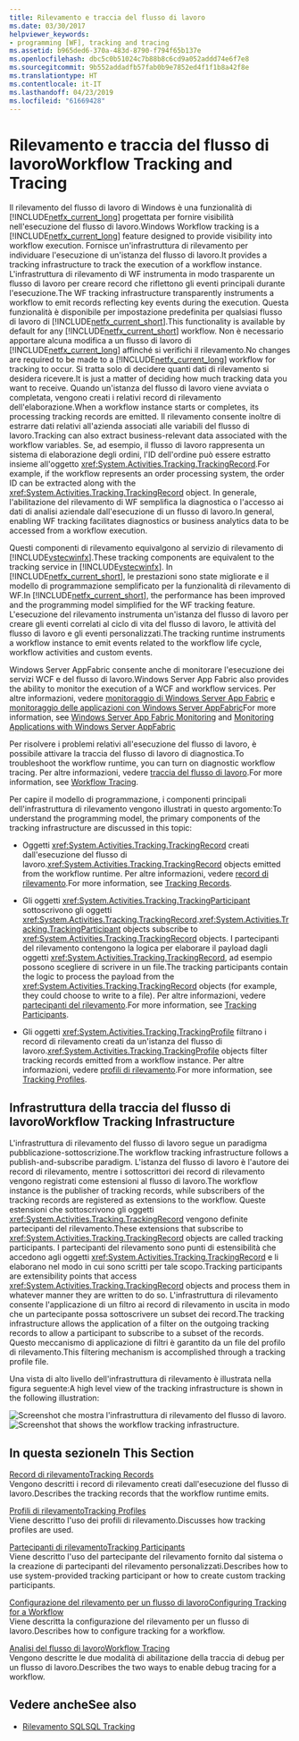 ```yaml
---
title: Rilevamento e traccia del flusso di lavoro
ms.date: 03/30/2017
helpviewer_keywords:
- programming [WF], tracking and tracing
ms.assetid: b965ded6-370a-483d-8790-f794f65b137e
ms.openlocfilehash: dbc5c0b51024c7b88b8c6cd9a052addd74e6f7e8
ms.sourcegitcommit: 9b552addadfb57fab0b9e7852ed4f1f1b8a42f8e
ms.translationtype: HT
ms.contentlocale: it-IT
ms.lasthandoff: 04/23/2019
ms.locfileid: "61669428"
---
```

# <a name="workflow-tracking-and-tracing"></a><span data-ttu-id="88dde-102">Rilevamento e traccia del flusso di lavoro</span><span class="sxs-lookup"><span data-stu-id="88dde-102">Workflow Tracking and Tracing</span></span>
<span data-ttu-id="88dde-103">Il rilevamento del flusso di lavoro di Windows è una funzionalità di [!INCLUDE[netfx_current_long](../../../includes/netfx-current-long-md.md)] progettata per fornire visibilità nell'esecuzione del flusso di lavoro.</span><span class="sxs-lookup"><span data-stu-id="88dde-103">Windows Workflow tracking is a [!INCLUDE[netfx_current_long](../../../includes/netfx-current-long-md.md)] feature designed to provide visibility into workflow execution.</span></span> <span data-ttu-id="88dde-104">Fornisce un'infrastruttura di rilevamento per individuare l'esecuzione di un'istanza del flusso di lavoro.</span><span class="sxs-lookup"><span data-stu-id="88dde-104">It provides a tracking infrastructure to track the execution of a workflow instance.</span></span> <span data-ttu-id="88dde-105">L'infrastruttura di rilevamento di WF instrumenta in modo trasparente un flusso di lavoro per creare record che riflettono gli eventi principali durante l'esecuzione.</span><span class="sxs-lookup"><span data-stu-id="88dde-105">The WF tracking infrastructure transparently instruments a workflow to emit records reflecting key events during the execution.</span></span> <span data-ttu-id="88dde-106">Questa funzionalità è disponibile per impostazione predefinita per qualsiasi flusso di lavoro di [!INCLUDE[netfx_current_short](../../../includes/netfx-current-short-md.md)].</span><span class="sxs-lookup"><span data-stu-id="88dde-106">This functionality is available by default for any [!INCLUDE[netfx_current_short](../../../includes/netfx-current-short-md.md)] workflow.</span></span> <span data-ttu-id="88dde-107">Non è necessario apportare alcuna modifica a un flusso di lavoro di [!INCLUDE[netfx_current_long](../../../includes/netfx-current-long-md.md)] affinché si verifichi il rilevamento.</span><span class="sxs-lookup"><span data-stu-id="88dde-107">No changes are required to be made to a [!INCLUDE[netfx_current_long](../../../includes/netfx-current-long-md.md)] workflow for tracking to occur.</span></span> <span data-ttu-id="88dde-108">Si tratta solo di decidere quanti dati di rilevamento si desidera ricevere.</span><span class="sxs-lookup"><span data-stu-id="88dde-108">It is just a matter of deciding how much tracking data you want to receive.</span></span> <span data-ttu-id="88dde-109">Quando un'istanza del flusso di lavoro viene avviata o completata, vengono creati i relativi record di rilevamento dell'elaborazione.</span><span class="sxs-lookup"><span data-stu-id="88dde-109">When a workflow instance starts or completes, its processing tracking records are emitted.</span></span> <span data-ttu-id="88dde-110">Il rilevamento consente inoltre di estrarre dati relativi all'azienda associati alle variabili del flusso di lavoro.</span><span class="sxs-lookup"><span data-stu-id="88dde-110">Tracking can also extract business-relevant data associated with the workflow variables.</span></span> <span data-ttu-id="88dde-111">Se, ad esempio, il flusso di lavoro rappresenta un sistema di elaborazione degli ordini, l'ID dell'ordine può essere estratto insieme all'oggetto <xref:System.Activities.Tracking.TrackingRecord>.</span><span class="sxs-lookup"><span data-stu-id="88dde-111">For example, if the workflow represents an order processing system, the order ID can be extracted along with the <xref:System.Activities.Tracking.TrackingRecord> object.</span></span> <span data-ttu-id="88dde-112">In generale, l'abilitazione del rilevamento di WF semplifica la diagnostica o l'accesso ai dati di analisi aziendale dall'esecuzione di un flusso di lavoro.</span><span class="sxs-lookup"><span data-stu-id="88dde-112">In general, enabling WF tracking facilitates diagnostics or business analytics data to be accessed from a workflow execution.</span></span>  
  
 <span data-ttu-id="88dde-113">Questi componenti di rilevamento equivalgono al servizio di rilevamento di [!INCLUDE[vstecwinfx](../../../includes/vstecwinfx-md.md)].</span><span class="sxs-lookup"><span data-stu-id="88dde-113">These tracking components are equivalent to the tracking service in [!INCLUDE[vstecwinfx](../../../includes/vstecwinfx-md.md)].</span></span> <span data-ttu-id="88dde-114">In [!INCLUDE[netfx_current_short](../../../includes/netfx-current-short-md.md)], le prestazioni sono state migliorate e il modello di programmazione semplificato per la funzionalità di rilevamento di WF.</span><span class="sxs-lookup"><span data-stu-id="88dde-114">In [!INCLUDE[netfx_current_short](../../../includes/netfx-current-short-md.md)], the performance has been improved and the programming model simplified for the WF tracking feature.</span></span> <span data-ttu-id="88dde-115">L'esecuzione del rilevamento instrumenta un'istanza del flusso di lavoro per creare gli eventi correlati al ciclo di vita del flusso di lavoro, le attività del flusso di lavoro e gli eventi personalizzati.</span><span class="sxs-lookup"><span data-stu-id="88dde-115">The tracking runtime instruments a workflow instance to emit events related to the workflow life cycle, workflow activities and custom events.</span></span>  
  
 <span data-ttu-id="88dde-116">Windows Server AppFabric consente anche di monitorare l'esecuzione dei servizi WCF e del flusso di lavoro.</span><span class="sxs-lookup"><span data-stu-id="88dde-116">Windows Server App Fabric also provides the ability to monitor the execution of a WCF and workflow services.</span></span> <span data-ttu-id="88dde-117">Per altre informazioni, vedere [monitoraggio di Windows Server App Fabric](https://go.microsoft.com/fwlink/?LinkId=201273) e [monitoraggio delle applicazioni con Windows Server AppFabric](https://go.microsoft.com/fwlink/?LinkId=201287)</span><span class="sxs-lookup"><span data-stu-id="88dde-117">For more information, see [Windows Server App Fabric Monitoring](https://go.microsoft.com/fwlink/?LinkId=201273) and [Monitoring Applications with Windows Server AppFabric](https://go.microsoft.com/fwlink/?LinkId=201287)</span></span>  
  
 <span data-ttu-id="88dde-118">Per risolvere i problemi relativi all'esecuzione del flusso di lavoro, è possibile attivare la traccia del flusso di lavoro di diagnostica.</span><span class="sxs-lookup"><span data-stu-id="88dde-118">To troubleshoot the workflow runtime, you can turn on diagnostic workflow tracing.</span></span> <span data-ttu-id="88dde-119">Per altre informazioni, vedere [traccia del flusso di lavoro](workflow-tracing.md).</span><span class="sxs-lookup"><span data-stu-id="88dde-119">For more information, see [Workflow Tracing](workflow-tracing.md).</span></span>  
  
 <span data-ttu-id="88dde-120">Per capire il modello di programmazione, i componenti principali dell'infrastruttura di rilevamento vengono illustrati in questo argomento:</span><span class="sxs-lookup"><span data-stu-id="88dde-120">To understand the programming model, the primary components of the tracking infrastructure are discussed in this topic:</span></span>  
  
- <span data-ttu-id="88dde-121">Oggetti <xref:System.Activities.Tracking.TrackingRecord> creati dall'esecuzione del flusso di lavoro.</span><span class="sxs-lookup"><span data-stu-id="88dde-121"><xref:System.Activities.Tracking.TrackingRecord> objects emitted from the workflow runtime.</span></span> <span data-ttu-id="88dde-122">Per altre informazioni, vedere [record di rilevamento](tracking-records.md).</span><span class="sxs-lookup"><span data-stu-id="88dde-122">For more information, see [Tracking Records](tracking-records.md).</span></span>  
  
- <span data-ttu-id="88dde-123">Gli oggetti <xref:System.Activities.Tracking.TrackingParticipant> sottoscrivono gli oggetti <xref:System.Activities.Tracking.TrackingRecord>.</span><span class="sxs-lookup"><span data-stu-id="88dde-123"><xref:System.Activities.Tracking.TrackingParticipant> objects subscribe to <xref:System.Activities.Tracking.TrackingRecord> objects.</span></span> <span data-ttu-id="88dde-124">I partecipanti del rilevamento contengono la logica per elaborare il payload dagli oggetti <xref:System.Activities.Tracking.TrackingRecord>, ad esempio possono scegliere di scrivere in un file.</span><span class="sxs-lookup"><span data-stu-id="88dde-124">The tracking participants contain the logic to process the payload from the <xref:System.Activities.Tracking.TrackingRecord> objects (for example, they could choose to write to a file).</span></span> <span data-ttu-id="88dde-125">Per altre informazioni, vedere [partecipanti del rilevamento](tracking-participants.md).</span><span class="sxs-lookup"><span data-stu-id="88dde-125">For more information, see [Tracking Participants](tracking-participants.md).</span></span>  
  
- <span data-ttu-id="88dde-126">Gli oggetti <xref:System.Activities.Tracking.TrackingProfile> filtrano i record di rilevamento creati da un'istanza del flusso di lavoro.</span><span class="sxs-lookup"><span data-stu-id="88dde-126"><xref:System.Activities.Tracking.TrackingProfile> objects filter tracking records emitted from a workflow instance.</span></span> <span data-ttu-id="88dde-127">Per altre informazioni, vedere [profili di rilevamento](tracking-profiles.md).</span><span class="sxs-lookup"><span data-stu-id="88dde-127">For more information, see [Tracking Profiles](tracking-profiles.md).</span></span>  
  
## <a name="workflow-tracking-infrastructure"></a><span data-ttu-id="88dde-128">Infrastruttura della traccia del flusso di lavoro</span><span class="sxs-lookup"><span data-stu-id="88dde-128">Workflow Tracking Infrastructure</span></span>  
 <span data-ttu-id="88dde-129">L'infrastruttura di rilevamento del flusso di lavoro segue un paradigma pubblicazione-sottoscrizione.</span><span class="sxs-lookup"><span data-stu-id="88dde-129">The workflow tracking infrastructure follows a publish-and-subscribe paradigm.</span></span> <span data-ttu-id="88dde-130">L'istanza del flusso di lavoro è l'autore dei record di rilevamento, mentre i sottoscrittori dei record di rilevamento vengono registrati come estensioni al flusso di lavoro.</span><span class="sxs-lookup"><span data-stu-id="88dde-130">The workflow instance is the publisher of tracking records, while subscribers of the tracking records are registered as extensions to the workflow.</span></span> <span data-ttu-id="88dde-131">Queste estensioni che sottoscrivono gli oggetti <xref:System.Activities.Tracking.TrackingRecord> vengono definite partecipanti del rilevamento.</span><span class="sxs-lookup"><span data-stu-id="88dde-131">These extensions that subscribe to <xref:System.Activities.Tracking.TrackingRecord> objects are called tracking participants.</span></span> <span data-ttu-id="88dde-132">I partecipanti del rilevamento sono punti di estensibilità che accedono agli oggetti <xref:System.Activities.Tracking.TrackingRecord> e li elaborano nel modo in cui sono scritti per tale scopo.</span><span class="sxs-lookup"><span data-stu-id="88dde-132">Tracking participants are extensibility points that access <xref:System.Activities.Tracking.TrackingRecord> objects and process them in whatever manner they are written to do so.</span></span> <span data-ttu-id="88dde-133">L'infrastruttura di rilevamento consente l'applicazione di un filtro ai record di rilevamento in uscita in modo che un partecipante possa sottoscrivere un subset dei record.</span><span class="sxs-lookup"><span data-stu-id="88dde-133">The tracking infrastructure allows the application of a filter on the outgoing tracking records to allow a participant to subscribe to a subset of the records.</span></span> <span data-ttu-id="88dde-134">Questo meccanismo di applicazione di filtri è garantito da un file del profilo di rilevamento.</span><span class="sxs-lookup"><span data-stu-id="88dde-134">This filtering mechanism is accomplished through a tracking profile file.</span></span>  
  
 <span data-ttu-id="88dde-135">Una vista di alto livello dell'infrastruttura di rilevamento è illustrata nella figura seguente:</span><span class="sxs-lookup"><span data-stu-id="88dde-135">A high level view of the tracking infrastructure is shown in the following illustration:</span></span>  
  
 <span data-ttu-id="88dde-136">![Screenshot che mostra l'infrastruttura di rilevamento del flusso di lavoro. ](./media/workflow-tracking-and-tracing/workflow-tracking-infrastructure.gif "WV")</span><span class="sxs-lookup"><span data-stu-id="88dde-136">![Screenshot that shows the workflow tracking infrastructure.](./media/workflow-tracking-and-tracing/workflow-tracking-infrastructure.gif "WV")</span></span>  
  
## <a name="in-this-section"></a><span data-ttu-id="88dde-137">In questa sezione</span><span class="sxs-lookup"><span data-stu-id="88dde-137">In This Section</span></span>  
 [<span data-ttu-id="88dde-138">Record di rilevamento</span><span class="sxs-lookup"><span data-stu-id="88dde-138">Tracking Records</span></span>](tracking-records.md)  
 <span data-ttu-id="88dde-139">Vengono descritti i record di rilevamento creati dall'esecuzione del flusso di lavoro.</span><span class="sxs-lookup"><span data-stu-id="88dde-139">Describes the tracking records that the workflow runtime emits.</span></span>  
  
 [<span data-ttu-id="88dde-140">Profili di rilevamento</span><span class="sxs-lookup"><span data-stu-id="88dde-140">Tracking Profiles</span></span>](tracking-profiles.md)  
 <span data-ttu-id="88dde-141">Viene descritto l'uso dei profili di rilevamento.</span><span class="sxs-lookup"><span data-stu-id="88dde-141">Discusses how tracking profiles are used.</span></span>  
  
 [<span data-ttu-id="88dde-142">Partecipanti di rilevamento</span><span class="sxs-lookup"><span data-stu-id="88dde-142">Tracking Participants</span></span>](tracking-participants.md)  
 <span data-ttu-id="88dde-143">Viene descritto l'uso del partecipante del rilevamento fornito dal sistema o la creazione di partecipanti del rilevamento personalizzati.</span><span class="sxs-lookup"><span data-stu-id="88dde-143">Describes how to use system-provided tracking participant or how to create custom tracking participants.</span></span>  
  
 [<span data-ttu-id="88dde-144">Configurazione del rilevamento per un flusso di lavoro</span><span class="sxs-lookup"><span data-stu-id="88dde-144">Configuring Tracking for a Workflow</span></span>](configuring-tracking-for-a-workflow.md)  
 <span data-ttu-id="88dde-145">Viene descritta la configurazione del rilevamento per un flusso di lavoro.</span><span class="sxs-lookup"><span data-stu-id="88dde-145">Describes how to configure tracking for a workflow.</span></span>  
  
 [<span data-ttu-id="88dde-146">Analisi del flusso di lavoro</span><span class="sxs-lookup"><span data-stu-id="88dde-146">Workflow Tracing</span></span>](workflow-tracing.md)  
 <span data-ttu-id="88dde-147">Vengono descritte le due modalità di abilitazione della traccia di debug per un flusso di lavoro.</span><span class="sxs-lookup"><span data-stu-id="88dde-147">Describes the two ways to enable debug tracing for a workflow.</span></span>  
  
## <a name="see-also"></a><span data-ttu-id="88dde-148">Vedere anche</span><span class="sxs-lookup"><span data-stu-id="88dde-148">See also</span></span>

- [<span data-ttu-id="88dde-149">Rilevamento SQL</span><span class="sxs-lookup"><span data-stu-id="88dde-149">SQL Tracking</span></span>](./samples/sql-tracking.md)
